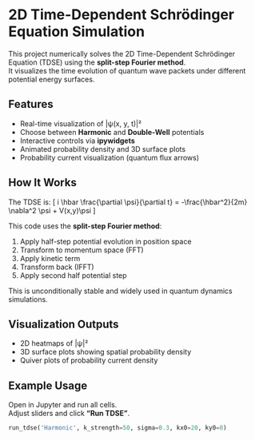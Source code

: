 # 2D Time-Dependent Schrödinger Equation Simulation

This project numerically solves the 2D Time-Dependent Schrödinger Equation (TDSE) using the **split-step Fourier method**.  
It visualizes the time evolution of quantum wave packets under different potential energy surfaces.

## Features
- Real-time visualization of |ψ(x, y, t)|²
- Choose between **Harmonic** and **Double-Well** potentials
- Interactive controls via **ipywidgets**
- Animated probability density and 3D surface plots
- Probability current visualization (quantum flux arrows)

##  How It Works
The TDSE is:
\[
i \hbar \frac{\partial \psi}{\partial t} = -\frac{\hbar^2}{2m} \nabla^2 \psi + V(x,y)\psi
\]

This code uses the **split-step Fourier method**:
1. Apply half-step potential evolution in position space  
2. Transform to momentum space (FFT)
3. Apply kinetic term
4. Transform back (IFFT)
5. Apply second half potential step

This is unconditionally stable and widely used in quantum dynamics simulations.

##  Visualization Outputs
- 2D heatmaps of |ψ|²  
- 3D surface plots showing spatial probability density  
- Quiver plots of probability current density

##  Example Usage
Open in Jupyter and run all cells.  
Adjust sliders and click **“Run TDSE”**.

```python
run_tdse('Harmonic', k_strength=50, sigma=0.3, kx0=20, ky0=0)
